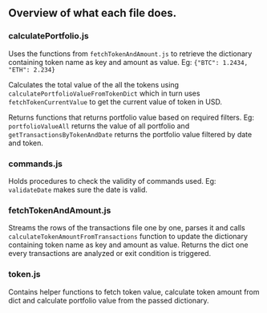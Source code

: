 ## Overview of what each file does.

### calculatePortfolio.js

Uses the functions from `fetchTokenAndAmount.js` to retrieve the dictionary containing token name as key and amount as value. Eg: `{"BTC": 1.2434, "ETH": 2.234}`

Calculates the total value of the all the tokens using `calculatePortfolioValueFromTokenDict` which in turn uses `fetchTokenCurrentValue` to get the current value of token in USD.

Returns functions that returns portfolio value based on required filters. Eg: `portfolioValueAll` returns the value of all portfolio and `getTransactionsByTokenAndDate` returns the portfolio value filtered by date and token.

### commands.js

Holds procedures to check the validity of commands used. Eg: `validateDate` makes sure the date is valid.

### fetchTokenAndAmount.js

Streams the rows of the transactions file one by one, parses it and calls `calculateTokenAmountFromTransactions` function to update the dictionary containing token name as key and amount as value. Returns the dict one every transactions are analyzed or exit condition is triggered.

### token.js

Contains helper functions to fetch token value, calculate token amount from dict and calculate portfolio value from the passed dictionary.
